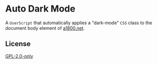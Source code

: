 # Auto Dark Mode

A `UserScript` that automatically applies a "dark-mode" `CSS` class to the document body element of [a1800.net](https://a1800.net).

## License

[GPL-2.0-only](LICENSE.txt)
